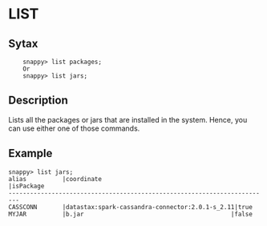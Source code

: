 # LIST


## Sytax
        snappy> list packages;
        Or
        snappy> list jars;
        
## Description
Lists all the packages or jars that are installed in the system. Hence, you can use either one of those commands.

## Example


    snappy> list jars;
    alias          |coordinate                                     |isPackage
    -------------------------------------------------------------------------
    CASSCONN       |datastax:spark-cassandra-connector:2.0.1-s_2.11|true     
    MYJAR          |b.jar                                         |false 

